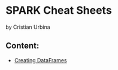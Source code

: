 # SPARK Cheat Sheets

by Cristian Urbina

## Content:

- [Creating DataFrames](creating-dataframes.md)
